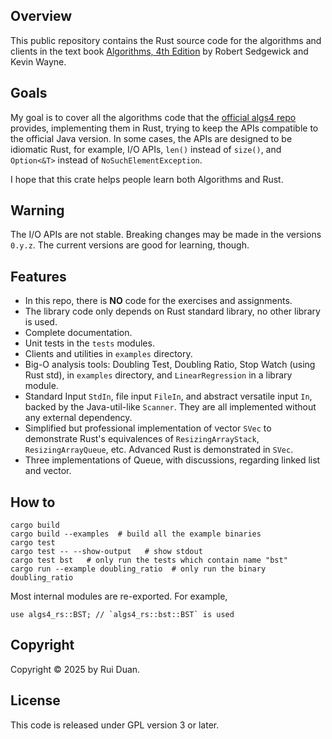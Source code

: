## Overview

This public repository contains the Rust source code for the algorithms and
clients in the text book <a href = "http://amzn.to/13VNJi7">Algorithms, 4th
Edition</a> by Robert Sedgewick and Kevin Wayne.

## Goals

My goal is to cover all the algorithms code that the [official algs4
repo](https://github.com/kevin-wayne/algs4 "official algs4 repo") provides,
implementing them in Rust, trying to keep the APIs compatible to the official
Java version.  In some cases, the APIs are designed to be idiomatic Rust, for
example, I/O APIs, `len()` instead of `size()`, and `Option<&T>` instead of
`NoSuchElementException`.

I hope that this crate helps people learn both Algorithms and Rust.

## Warning

The I/O APIs are not stable.  Breaking changes may be made in the versions `0.y.z`.
The current versions are good for learning, though.

## Features

- In this repo, there is **NO** code for the exercises and assignments.
- The library code only depends on Rust standard library, no other library is
  used.
- Complete documentation.
- Unit tests in the `tests` modules.
- Clients and utilities in `examples` directory.
- Big-O analysis tools: Doubling Test, Doubling Ratio, Stop Watch (using Rust
  std), in `examples` directory, and `LinearRegression` in a library module.
- Standard Input `StdIn`, file input `FileIn`, and abstract versatile input
  `In`, backed by the Java-util-like `Scanner`.  They are all implemented
  without any external dependency.
- Simplified but professional implementation of vector `SVec` to demonstrate
  Rust's equivalences of `ResizingArrayStack`, `ResizingArrayQueue`, etc.
  Advanced Rust is demonstrated in `SVec`.
- Three implementations of Queue, with discussions, regarding linked list and
  vector.

## How to

```
cargo build
cargo build --examples  # build all the example binaries
cargo test
cargo test -- --show-output   # show stdout
cargo test bst   # only run the tests which contain name "bst"
cargo run --example doubling_ratio  # only run the binary doubling_ratio
```

Most internal modules are re-exported.  For example,

```
use algs4_rs::BST; // `algs4_rs::bst::BST` is used
```

## Copyright

Copyright &copy; 2025 by Rui Duan.

## License

This code is released under GPL version 3 or later.
